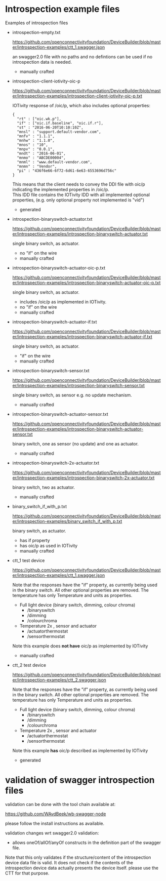 # Introspection example files

Examples of introspection files


- introspection-empty.txt

  https://github.com/openconnectivityfoundation/DeviceBuilder/blob/master/introspection-examples/ctt_1.swagger.json
  
  an swagger2.0 file with no paths and no defintions
  can be used if no introspection data is needed.
  - manually crafted
  
- introspection-client-iotivity-oic-p

  https://github.com/openconnectivityfoundation/DeviceBuilder/blob/master/introspection-examples/introspection-client-iotivity-oic-p.txt

  IOTivity response of /oic/p, which also includes optional properties:

    ```
    {
      "rt" : ["oic.wk.p"],
      "if" : ["oic.if.baseline", "oic.if.r"],
      "st" : "2016-06-20T10:10:10Z",
      "mnsl" : "support.default-vendor.com",
      "mnfv" : "1.1.1",
      "mnhw" : "1.1.0",
      "mnos" : "10",
      "mnpv" : "0.0.1",
      "mndt" : "2016-06-01",
      "mnmo" : "ABCDE00004",
      "mnml" : "www.default-vendor.com",
      "mnmn" : "Vendor",
      "pi" : "436f6e66-6f72-6d61-6e63-6553696d756c"
    }
    ```   
  This means that the client needs to convey the DDI file with oic/p indicating the implemented properties in /oic/p.  
  This IDD file contains the IOTivity IDD with all implemented optional properties, (e.g. only optional property not implemented is "vid")
  - generated
  
- introspection-binaryswitch-actuator.txt

  https://github.com/openconnectivityfoundation/DeviceBuilder/blob/master/introspection-examples/introspection-binaryswitch-actuator.txt
  
  single binary switch, as actuator.
  - no "if" on the wire
  - manually crafted

    
- introspection-binaryswitch-actuator-oic-p.txt

  https://github.com/openconnectivityfoundation/DeviceBuilder/blob/master/introspection-examples/introspection-binaryswitch-actuator-oic-p.txt
  
  single binary switch, as actuator.
  - includes /oic/p as implemented in IOTivity.
  - no "if" on the wire
  - manually crafted
  
- introspection-binaryswitch-actuator-if.txt

  https://github.com/openconnectivityfoundation/DeviceBuilder/blob/master/introspection-examples/introspection-binaryswitch-actuator-if.txt

  single binary switch, as actuator.
  - "if" on the wire
  - manually crafted

- introspection-binaryswitch-sensor.txt

  https://github.com/openconnectivityfoundation/DeviceBuilder/blob/master/introspection-examples/introspection-binaryswitch-sensor.txt

  single binary switch, as sensor e.g. no update mechanism. 
  - manually crafted
  
 
- introspection-binaryswitch-actuator-sensor.txt

  https://github.com/openconnectivityfoundation/DeviceBuilder/blob/master/introspection-examples/introspection-binaryswitch-actuator-sensor.txt

  binary switch, one as sensor (no update) and one as actuator.
  - manually crafted
  
- introspection-binaryswitch-2x-actuator.txt

  https://github.com/openconnectivityfoundation/DeviceBuilder/blob/master/introspection-examples/introspection-binaryswitch-2x-actuator.txt
  
  binary switch, two as actuator.
  - manually crafted
  
  
- binary_switch_if_with_p.txt

  https://github.com/openconnectivityfoundation/DeviceBuilder/blob/master/introspection-examples/binary_switch_if_with_p.txt
  
  binary switch,  as actuator.
  - has if property
  - has oic/p as used in IOTivity
  - manually crafted
  

  
- ctt_1 test device

  https://github.com/openconnectivityfoundation/DeviceBuilder/blob/master/introspection-examples/ctt_1.swagger.json

  Note that the responses have the "if" property, as currently being used in the binary switch.
  All other optional properties are removed.
  The temperature has only Temperature and units as properties.

    - Full light device (binary switch, dimming, colour chroma)
        - /binaryswitch
        - /dimming
        - /colourchroma
    - Temperature 2x , sensor and actuator
        - /actuatorthermostat
        - /sensorthermostat
        
   Note this example does __not have__ oic/p as implemented by IOTivity
   - manually crafted


- ctt_2 test device

  https://github.com/openconnectivityfoundation/DeviceBuilder/blob/master/introspection-examples/ctt_2.swagger.json

  Note that the responses have the "if" property, as currently being used in the binary switch.
  All other optional properties are removed.
  The temperature has only Temperature and units as properties.

    - Full light device (binary switch, dimming, colour chroma)
        - /binaryswitch
        - /dimming
        - /colourchroma
    - Temperature 2x , sensor and actuator
        - /actuatorthermostat
        - /sensorthermostat
        
   Note this example __has__ oic/p described as implemented by IOTivity
   - generated


        
# validation of swagger introspection files
validation can be done with the tool chain available at:
        
https://github.com/WAvdBeek/wb-swagger-node
        
please follow the install instructions as available.

validation changes wrt swagger2.0 validation:
- allows oneOf/allOf/anyOf constructs in the definition part of the swagger file.

Note that this only validates if the structure/content of the introspection device data file is valid. 
It does not check if the contents of the introspection device data actually presents the device itself.
please use the CTT for that purpose.


        